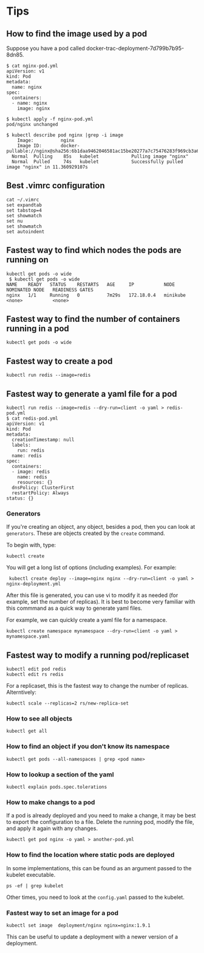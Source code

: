 # Tips

## How to find the image used by a pod

Suppose you have a pod called docker-trac-deployment-7d799b7b95-8dn85.

```
$ cat nginx-pod.yml
apiVersion: v1
kind: Pod
metadata:
  name: nginx
spec:
  containers:
  - name: nginx
    image: nginx

$ kubectl apply -f nginx-pod.yml
pod/nginx unchanged

$ kubectl describe pod nginx |grep -i image
    Image:          nginx
    Image ID:       docker-pullable://nginx@sha256:6b1daa9462046581ac15be20277a7c75476283f969cb3a61c8725ec38d3b01c3
  Normal  Pulling    85s   kubelet            Pulling image "nginx"
  Normal  Pulled     74s   kubelet            Successfully pulled image "nginx" in 11.360929107s
  ```

## Best .vimrc configuration

```
cat ~/.vimrc
set expandtab
set tabstop=4
set showmatch
set nu
set showmatch
set autoindent
```

## Fastest way to find which nodes the pods are running on

```
kubectl get pods -o wide
 $ kubectl get pods -o wide
NAME    READY   STATUS    RESTARTS   AGE     IP           NODE       NOMINATED NODE   READINESS GATES
nginx   1/1     Running   0          7m29s   172.18.0.4   minikube   <none>           <none>
```

## Fastest way to find the number of containers running in a pod

```
kubectl get pods -o wide
```

## Fastest way to create a pod

```
kubectl run redis --image=redis
```

## Fastest way to generate a yaml file for a pod

```
kubectl run redis --image=redis --dry-run=client -o yaml > redis-pod.yml
$ cat redis-pod.yml
apiVersion: v1
kind: Pod
metadata:
  creationTimestamp: null
  labels:
    run: redis
  name: redis
spec:
  containers:
  - image: redis
    name: redis
    resources: {}
  dnsPolicy: ClusterFirst
  restartPolicy: Always
status: {}
```

### Generators

If you're creating an object, any object, besides a pod, then you can look at `generators`. These are objects created by the `create` command.

To begin with, type:

```
kubectl create
```

You will get a long list of options (including examples). For example:


```
 kubectl create deploy --image=nginx nginx --dry-run=client -o yaml > nginx-deployment.yml
 ```

 After this file is generated, you can use vi to modify it as needed (for example, set the number of replicas). It is best to become very familiar with this commmand as a quick way to generate yaml files.

For example, we can quickly create a yaml file for a namespace.

```
kubectl create namespace mynamespace --dry-run=client -o yaml > mynamespace.yaml
```

## Fastest way to modify a running pod/replicaset

```
kubectl edit pod redis
kubectl edit rs redis
```

For a replicaset, this is the fastest way to change the number of replicas. Alterntively:

```
kubectl scale --replicas=2 rs/new-replica-set
```

### How to see all objects

```
kubectl get all
```

### How to find an object if you don't know its namespace

```
kubectl get pods --all-namespaces | grep <pod name>
```

### How to lookup a section of the yaml

```
kubectl explain pods.spec.tolerations
```

### How to make changs to a pod

If a pod is already deployed and you need to make a change, it may be best to export the configuration to a file. Delete the running pod, modify the file, and apply it again with any changes.

```
kubectl get pod nginx -o yaml > another-pod.yml
```

### How to find the location where static pods are deployed

In some implementations, this can be found as an argument passed to the kubelet executable. 
```
ps -ef | grep kubelet
```

Other times, you need to look at the `config.yaml` passed to the kubelet.

### Fastest way to set an image for a pod

```
kubectl set image  deployment/nginx nginx=nginx:1.9.1
```

This can be useful to update a deployment with a newer version of a deployment. 
